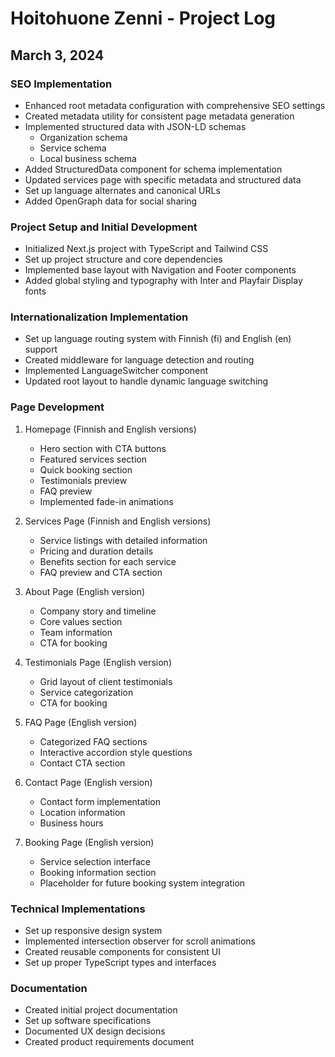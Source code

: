 # Hoitohuone Zenni - Project Log

## March 3, 2024

### SEO Implementation
- Enhanced root metadata configuration with comprehensive SEO settings
- Created metadata utility for consistent page metadata generation
- Implemented structured data with JSON-LD schemas
  - Organization schema
  - Service schema
  - Local business schema
- Added StructuredData component for schema implementation
- Updated services page with specific metadata and structured data
- Set up language alternates and canonical URLs
- Added OpenGraph data for social sharing

### Project Setup and Initial Development
- Initialized Next.js project with TypeScript and Tailwind CSS
- Set up project structure and core dependencies
- Implemented base layout with Navigation and Footer components
- Added global styling and typography with Inter and Playfair Display fonts

### Internationalization Implementation
- Set up language routing system with Finnish (fi) and English (en) support
- Created middleware for language detection and routing
- Implemented LanguageSwitcher component
- Updated root layout to handle dynamic language switching

### Page Development
1. Homepage (Finnish and English versions)
   - Hero section with CTA buttons
   - Featured services section
   - Quick booking section
   - Testimonials preview
   - FAQ preview
   - Implemented fade-in animations

2. Services Page (Finnish and English versions)
   - Service listings with detailed information
   - Pricing and duration details
   - Benefits section for each service
   - FAQ preview and CTA section

3. About Page (English version)
   - Company story and timeline
   - Core values section
   - Team information
   - CTA for booking

4. Testimonials Page (English version)
   - Grid layout of client testimonials
   - Service categorization
   - CTA for booking

5. FAQ Page (English version)
   - Categorized FAQ sections
   - Interactive accordion style questions
   - Contact CTA section

6. Contact Page (English version)
   - Contact form implementation
   - Location information
   - Business hours

7. Booking Page (English version)
   - Service selection interface
   - Booking information section
   - Placeholder for future booking system integration

### Technical Implementations
- Set up responsive design system
- Implemented intersection observer for scroll animations
- Created reusable components for consistent UI
- Set up proper TypeScript types and interfaces

### Documentation
- Created initial project documentation
- Set up software specifications
- Documented UX design decisions
- Created product requirements document
